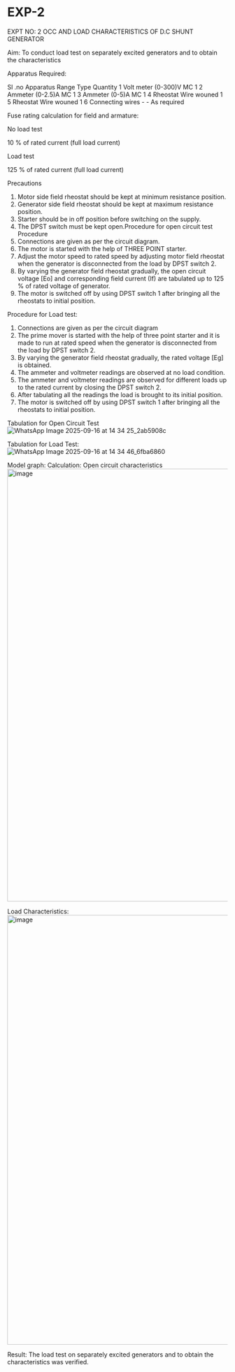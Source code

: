 # EXP-2
EXPT NO: 2 OCC AND LOAD CHARACTERISTICS OF D.C SHUNT GENERATOR

Aim:
To conduct load test on separately excited generators and to obtain the characteristics

Apparatus Required:

Sl .no	Apparatus	Range	Type	Quantity
1	Volt meter	(0-300)V	MC	1
2	Ammeter	(0-2.5)A	MC	1
3	Ammeter	(0-5)A	MC	1
4	Rheostat		Wire wouned	1
5	Rheostat		Wire wouned	1
6	Connecting wires	-	-	As required

Fuse rating calculation for field and armature:

No load test

10 % of rated current (full load current)

Load test

125 % of rated current (full load current)

Precautions

1.   Motor side field rheostat should be kept at minimum resistance position.
2.   Generator side field rheostat should be kept at maximum resistance position.
3.   Starter should be in off position before switching on the supply.
4.   The DPST switch must be kept open.Procedure for open circuit test
Procedure
1.   Connections are given as per the circuit diagram.
2.   The motor is started with the help of THREE POINT starter.
3.   Adjust the motor speed to rated speed by adjusting motor field rheostat when the generator is disconnected from the load by DPST switch 2.
4.   By  varying  the  generator  field  rheostat  gradually,  the  open  circuit  voltage  [Eo]  and corresponding field current (If) are tabulated up to 125 % of rated voltage of generator.
5.   The motor is switched off by using DPST switch 1 after bringing all the rheostats to initial position.

Procedure for Load test:

1.   Connections are given as per the circuit diagram
2.   The prime mover is started with the help of three point starter and it is made to run at rated speed when the generator is disconnected from the load by DPST switch 2.
3.   By varying the generator field rheostat gradually, the rated voltage [Eg] is obtained.
4.   The ammeter and voltmeter readings are observed at no load condition.
5.   The ammeter and voltmeter readings are observed for different loads up to the rated current by closing the DPST switch 2.
6.   After tabulating all the readings the load is brought to its initial position.
7.   The motor is switched off by using DPST switch 1 after bringing all the rheostats to initial position.

Tabulation for Open Circuit Test
![WhatsApp Image 2025-09-16 at 14 34 25_2ab5908c](https://github.com/user-attachments/assets/d26ce89c-4457-4e3f-9669-81cb66b42d49)

Tabulation for Load Test:
![WhatsApp Image 2025-09-16 at 14 34 46_6fba6860](https://github.com/user-attachments/assets/0ef489e2-0ba1-4294-814e-8b6df469c963)

Model graph:
Calculation: 
Open circuit characteristics
<img width="1416" height="990" alt="image" src="https://github.com/user-attachments/assets/eccb658f-9df8-447c-832c-f7d9a3421a94" />

  
Load Characteristics:
 <img width="996" height="983" alt="image" src="https://github.com/user-attachments/assets/eafd5c0b-b5d2-4300-96e4-db2cf225ac6b" />

Result:
The load test on separately excited generators and to obtain the characteristics was verified.

